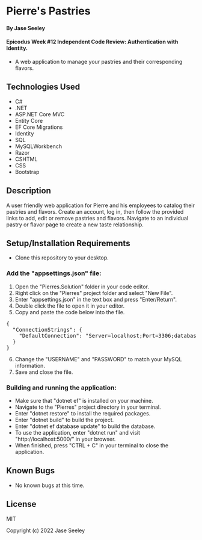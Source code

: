 # Pierre's Pastries

#### By Jase Seeley

#### Epicodus Week #12 Independent Code Review: Authentication with Identity.   
* A web application to manage your pastries and their corresponding flavors.

## Technologies Used
* C#
* .NET
* ASP.NET Core MVC
* Entity Core
* EF Core Migrations
* Identity
* SQL
* MySQLWorkbench
* Razor
* CSHTML
* CSS
* Bootstrap

## Description

A user friendly web application for Pierre and his employees to catalog their pastries and flavors. Create an account, log in, then follow the provided links to add, edit or remove pastries and flavors. Navigate to an individual pastry or flavor page to create a new taste relationship.

## Setup/Installation Requirements

* Clone this repository to your desktop.

### Add the "appsettings.json" file:
1. Open the "Pierres.Solution" folder in your code editor.
2. Right click on the "Pierres" project folder and select "New File".
3. Enter "appsettings.json" in the text box and press "Enter/Return".
4. Double click the file to open it in your editor.
5. Copy and paste the code below into the file.
<pre>{  
  "ConnectionStrings": {  
    "DefaultConnection": "Server=localhost;Port=3306;database=jase_seeley;uid=[YOUR-USERNAME-HERE];pwd=[YOUR-PASSWORD-HERE];"  
  }  
}</pre>
6. Change the "USERNAME" and "PASSWORD" to match your MySQL information.
7. Save and close the file.

### Building and running the application:
* Make sure that "dotnet ef" is installed on your machine.
* Navigate to the "Pierres" project directory in your terminal.
* Enter "dotnet restore" to install the required packages.
* Enter "dotnet build" to build the project.
* Enter "dotnet ef database update" to build the database.
* To use the application, enter "dotnet run" and visit "http://localhost:5000/" in your browser.
* When finished, press "CTRL + C" in your terminal to close the application.

## Known Bugs

* No known bugs at this time.

## License

MIT

Copyright (c) 2022 Jase Seeley  